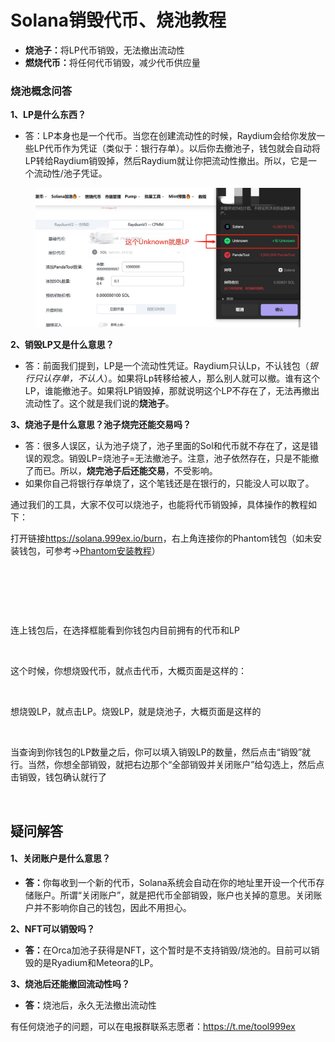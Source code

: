 # Solana销毁代币、烧池教程

* **烧池子：**&#x5C06;LP代币销毁，无法撤出流动性
* **燃烧代币：**&#x5C06;任何代币销毁，减少代币供应量

### 烧池概念问答

**1、LP是什么东西？**

* 答：LP本身也是一个代币。当您在创建流动性的时候，Raydium会给你发放一些LP代币作为凭证（类似于：银行存单）。以后你去撤池子，钱包就会自动将LP转给Raydium销毁掉，然后Raydium就让你把流动性撤出。所以，它是一个流动性/池子凭证。

<figure><img src="/.gitbook/assets/burn-1.jpg" alt=""><figcaption></figcaption></figure>

**2、销毁LP又是什么意思？**

* 答：前面我们提到，LP是一个流动性凭证。Raydium只认Lp，不认钱包（*银行只认存单，不认人*）。如果将Lp转移给被人，那么别人就可以撤。谁有这个LP，谁能撤池子。如果将LP销毁掉，那就说明这个LP不存在了，无法再撤出流动性了。这个就是我们说的**烧池子**。

**3、烧池子是什么意思？池子烧完还能交易吗？**

* 答：很多人误区，认为池子烧了，池子里面的Sol和代币就不存在了，这是错误的观念。销毁LP=烧池子=无法撤池子。注意，池子依然存在，只是不能撤了而已。所以，**烧完池子后还能交易**，不受影响。
* 如果你自己将银行存单烧了，这个笔钱还是在银行的，只能没人可以取了。

通过我们的工具，大家不仅可以烧池子，也能将代币销毁掉，具体操作的教程如下：

打开链接<https://solana.999ex.io/burn>，右上角连接你的Phantom钱包（如未安装钱包，可参考→[Phantom安装教程](https://help.999ex.io/sol/phantom)）

<figure><img src="https://1885923539-files.gitbook.io/~/files/v0/b/gitbook-x-prod.appspot.com/o/spaces%2FnmLBiMxr5iATgeZGW8in%2Fuploads%2FKw1dQjuslFX4hwVazhIQ%2F%E9%80%89%E6%8B%A9%E9%92%B1%E5%8C%85.png?alt=media&#x26;token=80530c3a-becd-45dc-85bd-654844608863" alt=""><figcaption></figcaption></figure>

<figure><img src="https://1885923539-files.gitbook.io/~/files/v0/b/gitbook-x-prod.appspot.com/o/spaces%2FnmLBiMxr5iATgeZGW8in%2Fuploads%2FqrmzAYWhaxYQK0PAPaYF%2F%E9%80%89%E6%8B%A9phantom.png?alt=media&#x26;token=d0611d81-9cfd-4165-b7c4-f1dafc5a02bd" alt=""><figcaption></figcaption></figure>

<figure><img src="https://1885923539-files.gitbook.io/~/files/v0/b/gitbook-x-prod.appspot.com/o/spaces%2FnmLBiMxr5iATgeZGW8in%2Fuploads%2FOY5Y97N5BOzV99Hh17SO%2F%E9%92%B1%E5%8C%85%E5%B7%B2%E8%BF%9E%E6%8E%A5.png?alt=media&#x26;token=04d64a8e-bcdb-4909-9fa1-f32a10d72207" alt=""><figcaption></figcaption></figure>

连上钱包后，在选择框能看到你钱包内目前拥有的代币和LP

<figure><img src="https://1885923539-files.gitbook.io/~/files/v0/b/gitbook-x-prod.appspot.com/o/spaces%2FnmLBiMxr5iATgeZGW8in%2Fuploads%2FGw3O9z71kzUgfKPuS9Qr%2F%E7%87%83%E7%83%A7%E4%BB%A3%E5%B8%81%E9%A1%B5%E9%9D%A2.png?alt=media&#x26;token=53265ef8-fc43-4d2b-9206-35d3b1ebde09" alt=""><figcaption></figcaption></figure>

这个时候，你想烧毁代币，就点击代币，大概页面是这样的：

<figure><img src="https://1885923539-files.gitbook.io/~/files/v0/b/gitbook-x-prod.appspot.com/o/spaces%2FnmLBiMxr5iATgeZGW8in%2Fuploads%2FxwL2xhUItWZqAGobKsyB%2F%E7%83%A7%E6%AF%81%E4%BB%A3%E5%B8%81.png?alt=media&#x26;token=99033709-e524-495c-9603-7072cec04d3e" alt=""><figcaption></figcaption></figure>

想烧毁LP，就点击LP。烧毁LP，就是烧池子，大概页面是这样的

<figure><img src="https://1885923539-files.gitbook.io/~/files/v0/b/gitbook-x-prod.appspot.com/o/spaces%2FnmLBiMxr5iATgeZGW8in%2Fuploads%2FjIpMpGfInIX1F58o0W1C%2F%E9%94%80%E6%AF%81LP.png?alt=media&#x26;token=b2a8a7c1-77ea-41e7-8ca1-1318a94a83c8" alt=""><figcaption></figcaption></figure>

当查询到你钱包的LP数量之后，你可以填入销毁LP的数量，然后点击“销毁”就行。当然，你想全部销毁，就把右边那个“全部销毁并关闭账户”给勾选上，然后点击销毁，钱包确认就行了

<figure><img src="https://1885923539-files.gitbook.io/~/files/v0/b/gitbook-x-prod.appspot.com/o/spaces%2FnmLBiMxr5iATgeZGW8in%2Fuploads%2FJRG2vFoAzHYppobwn8zv%2F%E9%94%80%E6%AF%81%E5%B9%B6%E5%85%B3%E9%97%AD%E8%B4%A6%E6%88%B7.png?alt=media&#x26;token=5e3708ba-7c55-4d97-a251-731c2ad81135" alt=""><figcaption></figcaption></figure>

## 疑问解答

#### 1、关闭账户是什么意思？

* **答：**&#x4F60;每收到一个新的代币，Solana系统会自动在你的地址里开设一个代币存储账户。所谓“关闭账户”，就是把代币全部销毁，账户也关掉的意思。关闭账户并不影响你自己的钱包，因此不用担心。

**2、NFT可以销毁吗？**

* **答：**&#x5728;Orca加池子获得是NFT，这个暂时是不支持销毁/烧池的。目前可以销毁的是Ryadium和Meteora的LP。

**3、烧池后还能撤回流动性吗？**

* **答：**&#x70E7;池后，永久无法撤出流动性

有任何烧池子的问题，可以在电报群联系志愿者：<https://t.me/tool999ex>
